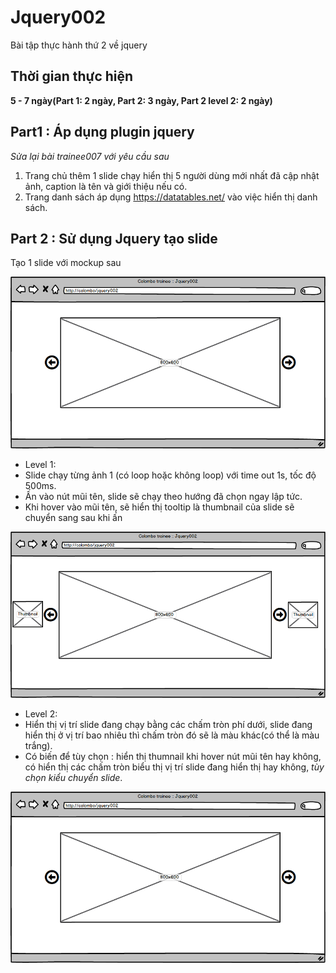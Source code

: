 # Jquery002
Bài tập thực hành thứ 2 về jquery

## Thời gian thực hiện

**5 - 7 ngày(Part 1: 2 ngày, Part 2: 3 ngày, Part 2 level 2: 2 ngày)**

## Part1 : Áp dụng plugin jquery
_Sửa lại bài trainee007 với yêu cầu sau_

1. Trang chủ thêm 1 slide chạy hiển thị 5 người dùng mới nhất đã cập nhật ảnh, caption là tên và giới thiệu nếu có. 
2. Trang danh sách áp dụng https://datatables.net/ vào việc hiển thị danh sách.

## Part 2 : Sử dụng Jquery tạo slide

Tạo 1 slide với mockup sau

![Normal](Normal.png)

- Level 1: 
 - Slide chạy từng ảnh 1 (có loop hoặc không loop) với time out 1s, tốc độ 500ms.
 - Ấn vào nút mũi tên, slide sẽ chạy theo hướng đã chọn ngay lập tức.
 - Khi hover vào mũi tên, sẽ hiển thị tooltip là thumbnail của slide sẽ chuyển sang sau khi ấn

![Hover](Hover.png)

- Level 2:
 - Hiển thị vị trí slide đang chạy bằng các chấm tròn phí dưới, slide đang hiển thị ở vị trí bao nhiêu thì chấm tròn đó sẽ là màu khác(có thể là màu trắng).
 - Có biến để tùy chọn : hiển thị thumnail khi hover nút mũi tên hay không, có hiển thị các chấm tròn biểu thị vị trí slide đang hiển thị hay không, _tùy chọn kiểu chuyển slide_.

![Level 2](Normal.png)
